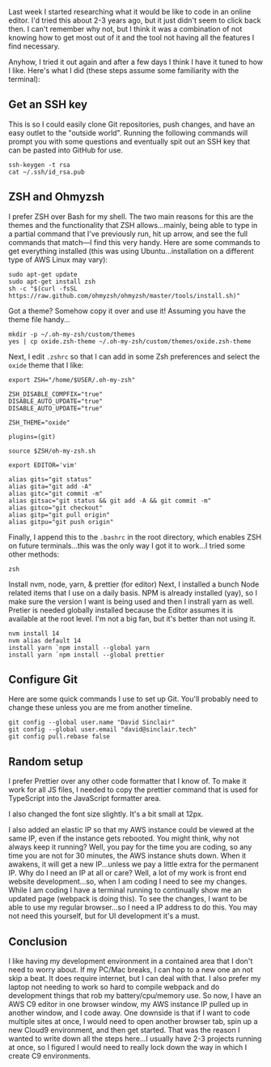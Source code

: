 Last week I started researching what it would be like to code in an online editor. I'd tried this about 2-3 years ago, but it just didn't seem to click back then. I can't remember why not, but I think it was a combination of not knowing how to get most out of it and the tool not having all the features I find necessary.

Anyhow, I tried it out again and after a few days I think I have it tuned to how I like. Here's what I did (these steps assume some familiarity with the terminal):

## Get an SSH key
This is so I could easily clone Git repositories, push changes, and have an easy outlet to the "outside world". Running the following commands will prompt you with some questions and eventually spit out an SSH key that can be pasted into GitHub for use.
```
ssh-keygen -t rsa
cat ~/.ssh/id_rsa.pub
```

## ZSH and Ohmyzsh
I prefer ZSH over Bash for my shell. The two main reasons for this are the themes and the functionality that ZSH allows...mainly, being able to type in a partial command that I've previously run, hit up arrow, and see the full commands that match—I find this very handy. Here are some commands to get everything installed (this was using Ubuntu...installation on a different type of AWS Linux may vary):
```
sudo apt-get update
sudo apt-get install zsh
sh -c "$(curl -fsSL https://raw.github.com/ohmyzsh/ohmyzsh/master/tools/install.sh)"
```

Got a theme? Somehow copy it over and use it! Assuming you have the theme file handy...
```
mkdir -p ~/.oh-my-zsh/custom/themes
yes | cp oxide.zsh-theme ~/.oh-my-zsh/custom/themes/oxide.zsh-theme
```
Next, I edit `.zshrc` so that I can add in some Zsh preferences and select the `oxide` theme that I like:
```
export ZSH="/home/$USER/.oh-my-zsh"

ZSH_DISABLE_COMPFIX="true"
DISABLE_AUTO_UPDATE="true"
DISABLE_AUTO_UPDATE="true"

ZSH_THEME="oxide"

plugins=(git)

source $ZSH/oh-my-zsh.sh

export EDITOR='vim'

alias gits="git status"
alias gita="git add -A"
alias gitc="git commit -m"
alias gitsac="git status && git add -A && git commit -m"
alias gitco="git checkout"
alias gitp="git pull origin"
alias gitpu="git push origin"
```
Finally, I append this to the `.bashrc` in the root directory, which enables ZSH on future terminals...this was the only way I got it to work...I tried some other methods:
```
zsh
```

Install nvm, node, yarn, & prettier (for editor)
Next, I installed a bunch Node related items that I use on a daily basis. NPM is already installed (yay), so I make sure the version I want is being used and then I instrall yarn as well. Pretier is needed globally installed because the Editor assumes it is available at the root level. I'm not a big fan, but it's better than not using it.
```
nvm install 14
nvm alias default 14
install yarn `npm install --global yarn
install yarn `npm install --global prettier
```

## Configure Git
Here are some quick commands I use to set up Git. You'll probably need to change these unless you are me from another timeline.
```
git config --global user.name "David Sinclair"
git config --global user.email "david@sinclair.tech"
git config pull.rebase false
```

## Random setup
I prefer Prettier over any other code formatter that I know of. To make it work for all JS files, I needed to copy the prettier command that is used for TypeScript into the JavaScript formatter area.

I also changed the font size slightly. It's a bit small at 12px.

I also added an elastic IP so that my AWS instance could be viewed at the same IP, even if the instance gets rebooted. You might think, why not always keep it running? Well, you pay for the time you are coding, so any time you are not for 30 minutes, the AWS instance shuts down. When it awakens, it will get a new IP...unless we pay a little extra for the permanent IP. Why do I need an IP at all or care? Well, a lot of my work is front end website development...so, when I am coding I need to see my changes. While I am coding I have a terminal running to continually show me an updated page (webpack is doing this). To see the changes, I want to be able to use my regular browser...so I need a IP address to do this. You may not need this yourself, but for UI development it's a must.

## Conclusion
I like having my development environment in a contained area that I don't need to worry about. If my PC/Mac breaks, I can hop to a new one an not skip a beat. It does require internet, but I can deal with that. I also prefer my laptop not needing to work so hard to compile webpack and do development things that rob my battery/cpu/memory use. So now, I have an AWS C9 editor in one browser window, my AWS instance IP pulled up in another window, and I code away. One downside is that if I want to code multiple sites at once, I would need to open another browser tab, spin up a new Cloud9 environment, and then get started. That was the reason I wanted to write down all the steps here...I usually have 2-3 projects running at once, so I figured I would need to really lock down the way in which I create C9 environments.